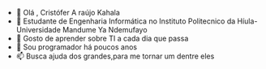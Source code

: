 - 👋 Olá , Cristófer A raújo Kahala
- 👀 Estudante de Engenharia Informática no Instituto Politecnico da Híula-Universidade Mandume Ya Ndemufayo
- 🌱 Gosto de aprender sobre TI a cada dia que passa
- 💞️ Sou programador há poucos anos
- 📫 Busca ajuda dos grandes,para me tornar um dentre eles

<!---
Salenha/Salenha is a ✨ special ✨ repository because its `README.md` (this file) appears on your GitHub profile.
You can click the Preview link to take a look at your changes.
--->
